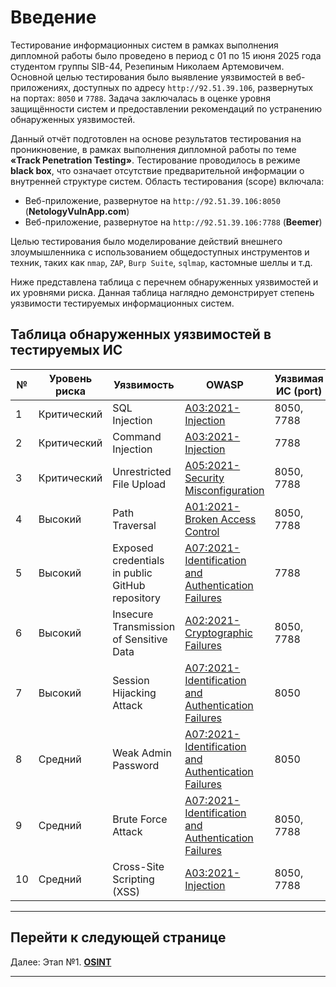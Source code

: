 # Введение

Тестирование информационных систем в рамках выполнения дипломной работы было проведено в период с 01 по 15 июня 2025 года студентом группы SIB-44, Резепиным Николаем Артемовичем. Основной целью тестирования было выявление уязвимостей в веб-приложениях, доступных по адресу `http://92.51.39.106`, развернутых на портах: `8050` и `7788`. Задача заключалась в оценке уровня защищённости систем и предоставлении рекомендаций по устранению обнаруженных уязвимостей.

Данный отчёт подготовлен на основе результатов тестирования на проникновение, в рамках выполнения дипломной работы по теме **«Track Penetration Testing»**. Тестирование проводилось в режиме **black box**, что означает отсутствие предварительной информации о внутренней структуре систем. Область тестирования (scope) включала:

- Веб-приложение, развернутое на `http://92.51.39.106:8050` (**NetologyVulnApp.com**)
- Веб-приложение, развернутое на `http://92.51.39.106:7788` (**Beemer**)

Целью тестирования было моделирование действий внешнего злоумышленника с использованием общедоступных инструментов и техник, таких как `nmap`, `ZAP`, `Burp Suite`, `sqlmap`, кастомные шеллы и т.д.

Ниже представлена таблица с перечнем обнаруженных уязвимостей и их уровнями риска. Данная таблица наглядно демонстрирует степень уязвимости тестируемых информационных систем.

## Таблица обнаруженных уязвимостей в тестируемых ИС

| №  | Уровень риска | Уязвимость                                  | OWASP                                          | Уязвимая ИС (port) |
|----|---------------|---------------------------------------------|------------------------------------------------|--------------------|
| 1  | Критический   | SQL Injection                               | [A03:2021-Injection](https://owasp.org/Top10/A03_2021-Injection/)                        | 8050, 7788         |
| 2  | Критический   | Command Injection                           | [A03:2021-Injection](https://owasp.org/Top10/A03_2021-Injection/)                          | 7788               |
| 3  | Критический   | Unrestricted File Upload                    | [A05:2021-Security Misconfiguration](https://owasp.org/Top10/A05_2021-Security_Misconfiguration/)          | 8050, 7788         |
| 4  | Высокий       | Path Traversal                              | [A01:2021-Broken Access Control](https://owasp.org/Top10/A01_2021-Broken_Access_Control/)              | 8050, 7788         |
| 5  | Высокий       | Exposed credentials in public GitHub repository | [A07:2021-Identification and Authentication Failures](https://owasp.org/Top10/A07_2021-Identification_and_Authentication_Failures/) | 7788               |
| 6  | Высокий       | Insecure Transmission of Sensitive Data     | [A02:2021-Cryptographic Failures](https://owasp.org/Top10/A02_2021-Cryptographic_Failures/)             | 8050, 7788         |
| 7  | Высокий       | Session Hijacking Attack                    | [A07:2021-Identification and Authentication Failures](https://owasp.org/Top10/A07_2021-Identification_and_Authentication_Failures/) | 8050               |
| 8  | Средний       | Weak Admin Password                         | [A07:2021-Identification and Authentication Failures](https://owasp.org/Top10/A07_2021-Identification_and_Authentication_Failures/) | 8050               |
| 9  | Средний       | Brute Force Attack                          | [A07:2021-Identification and Authentication Failures](https://owasp.org/Top10/A07_2021-Identification_and_Authentication_Failures/) | 8050, 7788         |
| 10 | Средний       | Cross-Site Scripting (XSS)                  | [A03:2021-Injection](https://owasp.org/Top10/A03_2021-Injection/)                          | 8050, 7788         |

---

## Перейти к следующей странице
 
Далее: Этап №1. [**OSINT**](./OSINT.md)

---
